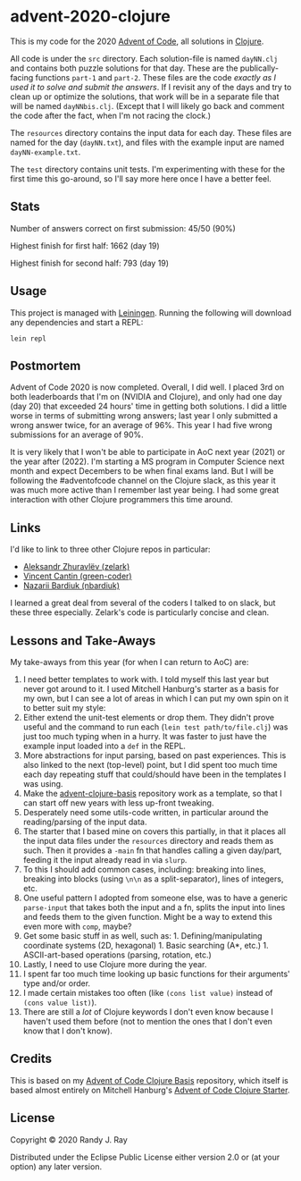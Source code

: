 # advent-2020-clojure

This is my code for the 2020 [Advent of Code](https://adventofcode.com/2020), all solutions in [Clojure](https://clojure.org/).

All code is under the `src` directory. Each solution-file is named `dayNN.clj` and contains both puzzle solutions for that day. These are the publically-facing functions `part-1` and `part-2`. These files are the code *exactly as I used it to solve and submit the answers*. If I revisit any of the days and try to clean up or optimize the solutions, that work will be in a separate file that will be named `dayNNbis.clj`. (Except that I will likely go back and comment the code after the fact, when I'm not racing the clock.)

The `resources` directory contains the input data for each day. These files are named for the day (`dayNN.txt`), and files with the example input are named `dayNN-example.txt`.

The `test` directory contains unit tests. I'm experimenting with these for the first time this go-around, so I'll say more here once I have a better feel.

## Stats

Number of answers correct on first submission: 45/50 (90%)

Highest finish for first half: 1662 (day 19)

Highest finish for second half: 793 (day 19)

## Usage

This project is managed with [Leiningen](https://leiningen.org/). Running the following will download any dependencies and start a REPL:

```
lein repl
```

## Postmortem

Advent of Code 2020 is now completed. Overall, I did well. I placed 3rd on both leaderboards that I'm on (NVIDIA and Clojure), and only had one day (day 20) that exceeded 24 hours' time in getting both solutions. I did a little worse in terms of submitting wrong answers; last year I only submitted a wrong answer twice, for an average of 96%. This year I had five wrong submissions for an average of 90%.

It is very likely that I won't be able to participate in AoC next year (2021) or the year after (2022). I'm starting a MS program in Computer Science next month and expect Decembers to be when final exams land. But I will be following the #adventofcode channel on the Clojure slack, as this year it was much more active than I remember last year being. I had some great interaction with other Clojure programmers this time around.

## Links

I'd like to link to three other Clojure repos in particular:

* [Aleksandr Zhuravlёv (zelark)](https://github.com/zelark/AoC-2020)
* [Vincent Cantin (green-coder)](https://github.com/green-coder/advent-of-code-2020)
* [Nazarii Bardiuk (nbardiuk)](https://github.com/nbardiuk/adventofcode)

I learned a great deal from several of the coders I talked to on slack, but these three especially. Zelark's code is particularly concise and clean.

## Lessons and Take-Aways

My take-aways from this year (for when I can return to AoC) are:

1. I need better templates to work with. I told myself this last year but never got around to it. I used Mitchell Hanburg's starter as a basis for my own, but I can see a lot of areas in which I can put my own spin on it to better suit my style:
  1. Either extend the unit-test elements or drop them. They didn't prove useful and the command to run each (`lein test path/to/file.clj`) was just too much typing when in a hurry. It was faster to just have the example input loaded into a `def` in the REPL.
  1. More abstractions for input parsing, based on past experiences. This is also linked to the next (top-level) point, but I did spent too much time each day repeating stuff that could/should have been in the templates I was using.
  1. Make the [advent-clojure-basis](https://github.com/rjray/advent-clojure-basis) repository work as a template, so that I can start off new years with less up-front tweaking.
1. Desperately need some utils-code written, in particular around the reading/parsing of the input data.
  1. The starter that I based mine on covers this partially, in that it places all the input data files under the `resources` directory and reads them as such. Then it provides a `-main` fn that handles calling a given day/part, feeding it the input already read in via `slurp`.
  1. To this I should add common cases, including: breaking into lines, breaking into blocks (using `\n\n` as a split-separator), lines of integers, etc.
  1. One useful pattern I adopted from someone else, was to have a generic `parse-input` that takes both the input and a fn, splits the input into lines and feeds them to the given function. Might be a way to extend this even more with `comp`, maybe?
  1. Get some basic stuff in as well, such as:
    1. Defining/manipulating coordinate systems (2D, hexagonal)
    1. Basic searching (A*, etc.)
    1. ASCII-art-based operations (parsing, rotation, etc.)
1. Lastly, I need to use Clojure more during the year.
  1. I spent far too much time looking up basic functions for their arguments' type and/or order.
  1. I made certain mistakes too often (like `(cons list value)` instead of `(cons value list)`).
  1. There are still a *lot* of Clojure keywords I don't even know because I haven't used them before (not to mention the ones that I don't even know that I don't know).

## Credits

This is based on my [Advent of Code Clojure Basis](https://github.com/rjray/advent-clojure-basis) repository, which itself is based almost entirely on Mitchell Hanburg's [Advent of Code Clojure Starter](https://github.com/mhanberg/advent-of-code-clojure-starter).

## License

Copyright © 2020 Randy J. Ray

Distributed under the Eclipse Public License either version 2.0 or (at your option) any later version.
